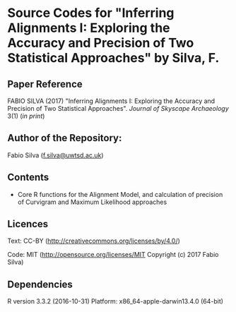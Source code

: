 # Source Codes for "Inferring Alignments I: Exploring the Accuracy and Precision of Two Statistical Approaches" by Silva, F.

## Paper Reference 
FABIO SILVA (2017) "Inferring Alignments I: Exploring the Accuracy and Precision of Two Statistical Approaches". _Journal of Skyscape Archaeology_ 3(1) (_in print_)

## Author of the Repository:
Fabio Silva (f.silva@uwtsd.ac.uk)

## Contents
* Core R functions for the Alignment Model, and calculation of precision of Curvigram and Maximum Likelihood approaches

## Licences
Text: CC-BY (http://creativecommons.org/licenses/by/4.0/)

Code: MIT (http://opensource.org/licenses/MIT Copyright (c) 2017 Fabio Silva)


## Dependencies
R version 3.3.2 (2016-10-31)
Platform: x86_64-apple-darwin13.4.0 (64-bit)